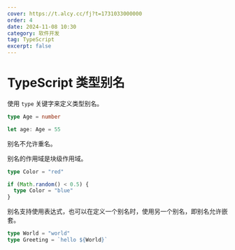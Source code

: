 ```yaml
---
cover: https://t.alcy.cc/fj?t=1731033000000
order: 4
date: 2024-11-08 10:30
category: 软件开发
tag: TypeScript
excerpt: false
---
```


# TypeScript 类型别名

使用 `type` 关键字来定义类型别名。

```TypeScript
type Age = number

let age: Age = 55
```

别名不允许重名。

别名的作用域是块级作用域。

```TypeScript
type Color = "red"

if (Math.random() < 0.5) {
  type Color = "blue"
}
```

别名支持使用表达式，也可以在定义一个别名时，使用另一个别名，即别名允许嵌套。

```TypeScript
type World = "world"
type Greeting = `hello ${World}`
```